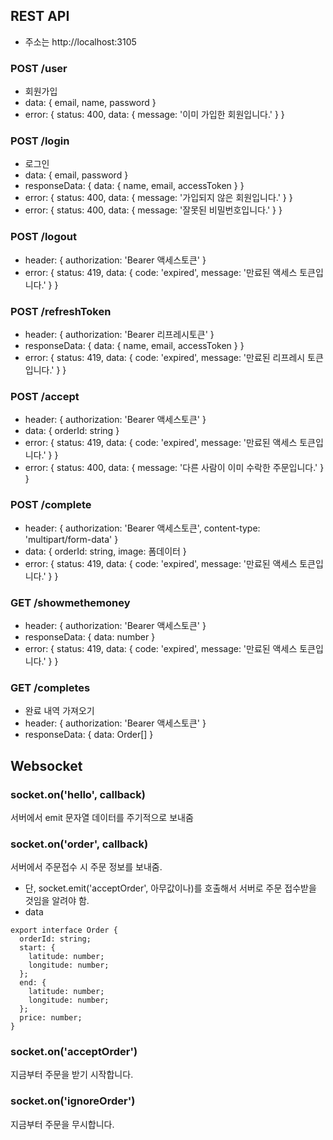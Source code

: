 ## REST API
- 주소는 http://localhost:3105
### POST /user
- 회원가입
- data: { email, name, password }
- error: { status: 400, data: { message: '이미 가입한 회원입니다.' } }
### POST /login
- 로그인
- data: { email, password }
- responseData: { data: { name, email, accessToken } }
- error: { status: 400, data: { message: '가입되지 않은 회원입니다.' } }
- error: { status: 400, data: { message: '잘못된 비밀번호입니다.' } }
### POST /logout
- header: { authorization: 'Bearer 액세스토큰' }
- error: { status: 419, data: { code: 'expired', message: '만료된 액세스 토큰입니다.' } }
### POST /refreshToken
- header: { authorization: 'Bearer 리프레시토큰' }
- responseData: { data: { name, email, accessToken } }
- error: { status: 419, data: { code: 'expired', message: '만료된 리프레시 토큰입니다.' } }
### POST /accept
- header: { authorization: 'Bearer 액세스토큰' }
- data: { orderId: string }
- error: { status: 419, data: { code: 'expired', message: '만료된 액세스 토큰입니다.' } }
- error: { status: 400, data: { message: '다른 사람이 이미 수락한 주문입니다.' } }
### POST /complete
- header: { authorization: 'Bearer 액세스토큰', content-type: 'multipart/form-data' }
- data: { orderId: string, image: 폼데이터 }
- error: { status: 419, data: { code: 'expired', message: '만료된 액세스 토큰입니다.' } }
### GET /showmethemoney
- header: { authorization: 'Bearer 액세스토큰' }
- responseData: { data: number }
- error: { status: 419, data: { code: 'expired', message: '만료된 액세스 토큰입니다.' } }
### GET /completes
- 완료 내역 가져오기
- header: { authorization: 'Bearer 액세스토큰' }
- responseData: { data: Order[] }

## Websocket
### socket.on('hello', callback)
서버에서 emit 문자열 데이터를 주기적으로 보내줌

### socket.on('order', callback)
서버에서 주문접수 시 주문 정보를 보내줌.
- 단, socket.emit('acceptOrder', 아무값이나)를 호출해서 서버로 주문 접수받을 것임을 알려야 함.
- data
```
export interface Order {
  orderId: string;
  start: {
    latitude: number;
    longitude: number;
  };
  end: {
    latitude: number;
    longitude: number;
  };
  price: number;
}
```
### socket.on('acceptOrder')
지금부터 주문을 받기 시작합니다.
### socket.on('ignoreOrder')
지금부터 주문을 무시합니다.
